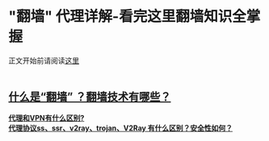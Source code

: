 # "翻墙" 代理详解-看完这里翻墙知识全掌握  

正文开始前请阅读[这里](preamble.md)
<br>
<br>  

## [什么是“翻墙” ？翻墙技术有哪些？](#1)
**[代理和VPN有什么区别?](代理和VPN有什么区别.md)**  
**[代理协议ss、ssr、v2ray、trojan、V2Ray 有什么区别？安全性如何？](https://www.xiaoglt.top/%e4%bb%a3%e7%90%86%e5%8d%8f%e8%ae%aess%e3%80%81ssr%e3%80%81v2ray%e3%80%81trojan%e3%80%81v2ray/)**
